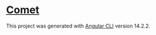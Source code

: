 # [Comet](https://comet-multimedia.vercel.app)

This project was generated with [Angular CLI](https://github.com/angular/angular-cli) version 14.2.2.
